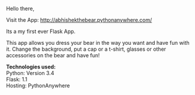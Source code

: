 Hello there,

Visit the App: http://abhishekthebear.pythonanywhere.com/

Its a my first ever Flask App.

This app allows you dress your bear in the way you want and have fun with it. 
Change the background, put a cap or a t-shirt, glasses or other accessories on the bear and have fun!


<b>Technologies used:</b><br />
Python: Version 3.4<br />
Flask: 1.1<br />
Hosting: PythonAnywhere<br />
